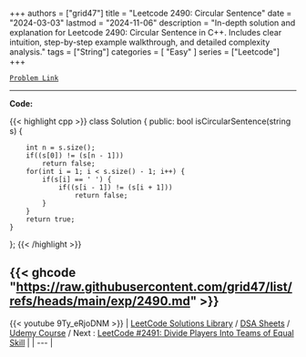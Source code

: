 
+++
authors = ["grid47"]
title = "Leetcode 2490: Circular Sentence"
date = "2024-03-03"
lastmod = "2024-11-06"
description = "In-depth solution and explanation for Leetcode 2490: Circular Sentence in C++. Includes clear intuition, step-by-step example walkthrough, and detailed complexity analysis."
tags = ["String"]
categories = [
    "Easy"
]
series = ["Leetcode"]
+++



[`Problem Link`](https://leetcode.com/problems/circular-sentence/description/)

---
**Code:**

{{< highlight cpp >}}
class Solution {
public:
    bool isCircularSentence(string s) {
        
        int n = s.size();
        if((s[0]) != (s[n - 1]))
            return false;
        for(int i = 1; i < s.size() - 1; i++) {
            if(s[i] == ' ') {
                if((s[i - 1]) != (s[i + 1]))
                    return false;                
            }
        }
        return true;
    }
};
{{< /highlight >}}

{{< ghcode "https://raw.githubusercontent.com/grid47/list/refs/heads/main/exp/2490.md" >}}
---
{{< youtube 9Ty_eRjoDNM >}}
| [LeetCode Solutions Library](https://grid47.xyz/leetcode/) / [DSA Sheets](https://grid47.xyz/sheets/) / [Udemy Course](https://grid47.xyz/courses/) / Next : [LeetCode #2491: Divide Players Into Teams of Equal Skill](https://grid47.xyz/posts/leetcode-2491-divide-players-into-teams-of-equal-skill-solution/) |
| --- |
